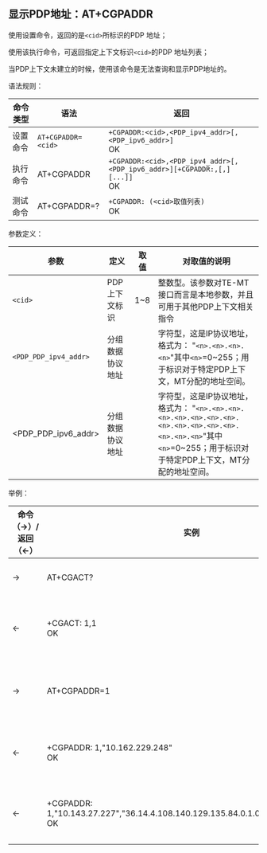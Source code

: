 ## 显示PDP地址：AT+CGPADDR

使用设置命令，返回的是`<cid>`所标识的PDP 地址；

使用该执行命令，可返回指定上下文标识`<cid>`的PDP 地址列表；

当PDP上下文未建立的时候，使用该命令是无法查询和显示PDP地址的。

语法规则：

| 命令类型 | 语法               | 返回                                                         |
| -------- | ------------------ | ------------------------------------------------------------ |
| 设置命令 | `AT+CGPADDR=<cid>` | `+CGPADDR:<cid>,<PDP_ipv4_addr>[,<PDP_ipv6_addr>]` <br>OK    |
| 执行命令 | AT+CGPADDR         | `+CGPADDR:<cid>,<PDP_ipv4_addr>[,<PDP_ipv6_addr>][+CGPADDR:,[,][...]]` <br>OK |
| 测试命令 | AT+CGPADDR=?       | `+CGPADDR: (<cid>取值列表) `<br>OK                           |

 

参数定义：

| 参数                  | 定义             | 取值 | 对取值的说明                                                 |
| --------------------- | ---------------- | ---- | ------------------------------------------------------------ |
| `<cid>`               | PDP上下文标识    | 1~8  | 整数型。该参数对TE-MT接口而言是本地参数，并且可用于其他PDP上下文相关指令 |
| `<PDP_PDP_ipv4_addr>` | 分组数据协议地址 |      | 字符型，这是IP协议地址，格式为： "`<n>.<n>.<n>.<n>`"其中`<n>`=0~255；用于标识对于特定PDP上下文，MT分配的地址空间。 |
| <PDP_PDP_ipv6_addr>   | 分组数据协议地址 |      | 字符型，这是IP协议地址，格式为： "`<n>.<n>.<n>.<n>.<n>.<n>.<n>.<n>.<n>.<n>.<n>.<n>.<n>.<n>.<n>.<n>`"其中`<n>`=0~255；用于标识对于特定PDP上下文，MT分配的地址空间。 |

 

举例：

| 命令（→）/  返回（←） | 实例                                                         | 解释和说明                                            |
| --------------------- | ------------------------------------------------------------ | ----------------------------------------------------- |
| →                     | AT+CGACT?                                                    | 查询当前的PDP上下文激活状态                           |
| ←                     | +CGACT: 1,1 <br>OK                                           | `<state>`=1，表明`<cid>`=1的PDP上下文处于已经激活状态 |
| →                     | AT+CGPADDR=1                                                 | 查询`<cid>`=1的PDP上下文对应的PDP地址（即IP地址）     |
| ←                     | +CGPADDR: 1,"10.162.229.248" <br>OK                          | `<cid>`=1 PDP上下文分配的IP地址(普通物联网络)         |
| ←                     | +CGPADDR: 1,"10.143.27.227","36.14.4.108.140.129.135.84.0.1.0.1.82.198.143.152" <br>OK | `<cid>`=1 PDP上下文分配的IP地址(支持IPV6的卡)         |
